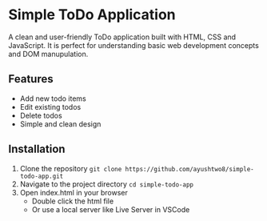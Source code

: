 # Simple ToDo Application
A clean and user-friendly ToDo application built with HTML, CSS and JavaScript. It is perfect for understanding basic web development concepts and DOM manupulation.

## Features
- Add new todo items
- Edit existing todos
- Delete todos
- Simple and clean design

## Installation
1. Clone the repository
   `git clone https://github.com/ayushtwo8/simple-todo-app.git`
2. Navigate to the project directory
   `cd simple-todo-app`
3. Open index.html in your browser
   - Double click the html file
   - Or use a local server like Live Server in VSCode

